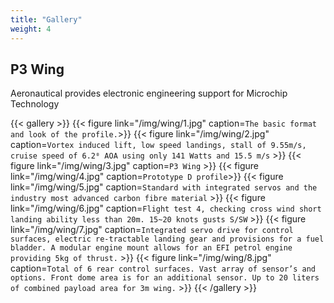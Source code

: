```yaml
---
title: "Gallery"
weight: 4
---
```


## P3 Wing
Aeronautical provides electronic engineering support for Microchip Technology


{{< gallery >}}
{{< figure link="/img/wing/1.jpg" caption=`The basic format and look of the profile.`>}}
{{< figure link="/img/wing/2.jpg" caption=`Vortex induced lift, low speed landings, stall of 9.55m/s, cruise speed of 6.2⁰ AOA using only 141 Watts and 15.5 m/s` >}}
{{< figure link="/img/wing/3.jpg" caption=`P3 Wing` >}}
{{< figure link="/img/wing/4.jpg" caption=`Prototype D profile`>}}
{{< figure link="/img/wing/5.jpg" caption=`Standard with integrated servos and the industry most advanced carbon fibre material` >}}
{{< figure link="/img/wing/6.jpg" caption=`Flight test 4, checking cross wind short landing ability less than 20m. 15~20 knots gusts S/SW` >}}
{{< figure link="/img/wing/7.jpg" caption=`Integrated servo drive for control surfaces, electric re-tractable landing gear and provisions for a fuel bladder. A modular engine mount allows for an EFI petrol engine providing 5kg of thrust.` >}}
{{< figure link="/img/wing/8.jpg" caption=`Total of 6 rear control surfaces. Vast array of sensor’s and options. Front dome area is for an additional sensor. Up to 20 liters of combined payload area for 3m wing.` >}}
{{< /gallery >}}